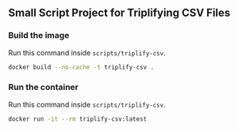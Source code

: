 ## Small Script Project for Triplifying CSV Files

### Build the image

Run this command inside `scripts/triplify-csv`.

```sh
docker build --no-cache -t triplify-csv .
```

### Run the container

Run this command inside `scripts/triplify-csv`.

```sh
docker run -it --rm triplify-csv:latest
```